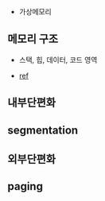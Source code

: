 - 가상메모리


## 메모리 구조

- 스택, 힙, 데이터, 코드 영역

- [ref](https://goodgid.github.io/Memory-Structure/)


## 내부단편화

## segmentation


## 외부단편화

## paging